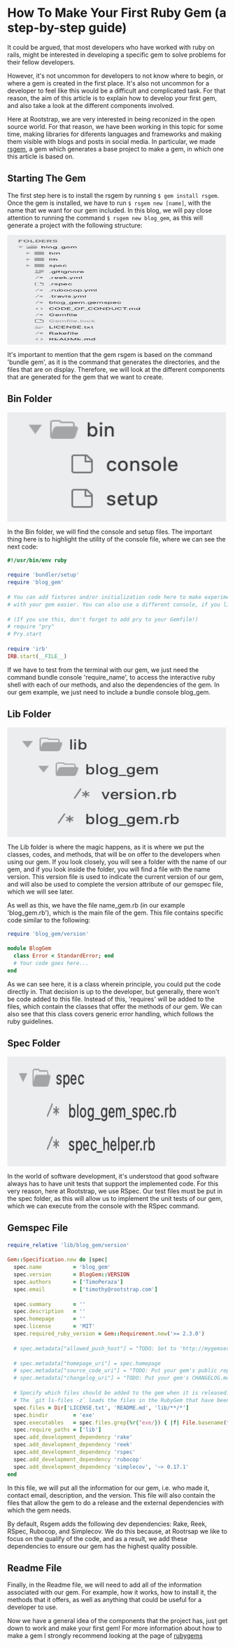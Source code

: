 # **How To Make Your First Ruby Gem (a step-by-step guide)**

It could be argued, that most developers who have worked with ruby on rails, might be interested in developing a specific gem to solve problems for their fellow developers. 

However, it's not uncommon for developers to not know where to begin, or where a gem is created in the first place. It's also not uncommon for a developer to feel like this would be a difficult and complicated task. For that reason, the aim of this article is to explain how to develop your first gem, and also take a look at the different components involved.  

Here at Rootstrap, we are very interested in being reconized in the open source world. For that reason, we have been working in this topic for some time, making libraries for diferents languages and frameworks and making them visible with blogs and posts in social media. In particular, we made [rsgem](https://github.com/rootstrap/rsgem), a gem which generates a base project to make a gem, in which one this article is based on.


## Starting The Gem

The first step here is to install the rsgem by running `$ gem install rsgem`. Once the gem is installed, we have to run `$ rsgem new [name]`, with the name that we want for our gem included. In this blog, we will pay close attention to running the command `$ rsgem new blog_gem`, as this will generate a project with the following structure:

<img src="images/rsgem_structure.png"
     alt="Blog Gem"
     width="500" height="250"
     align="middle"/>

It's important to mention that the gem rsgem is based on the command 'bundle gem', as it is the command that generates the directories, and the files that are on display. Therefore, we will look at the different components that are generated for the gem that we want to create.

## Bin Folder

<img src="images/bin_folder.png"
     alt="Bin folder"
     width="500" height="250"
     align="middle"/>

In the Bin folder, we will find the console and setup files. The important thing here is to highlight the utility of the console file, where we can see the next code:


```ruby
#!/usr/bin/env ruby

require 'bundler/setup'
require 'blog_gem'

# You can add fixtures and/or initialization code here to make experimenting
# with your gem easier. You can also use a different console, if you like.

# (If you use this, don't forget to add pry to your Gemfile!)
# require "pry"
# Pry.start

require 'irb'
IRB.start(__FILE__)
```

If we have to test from the terminal with our gem, we just need the command bundle console 'require_name', to access the interactive ruby shell with each of our methods, and also the dependencies of the gem. In our gem example, we just need to include a bundle console blog_gem.

## Lib Folder

<img src="images/lib_folder.png"
     alt="Lib folder"
     width="500" height="250"
     align="middle"/>

The Lib folder is where the magic happens, as it is where we put the classes, codes, and methods, that will be on offer to the developers when using our gem. If you look closely, you will see a folder with the name of our gem, and if you look inside the folder, you will find a file with the name version. This version file is used to indicate the current version of our gem, and will also be used to complete the version attribute of our gemspec file, which we will see later.

As well as this, we have the file name_gem.rb (in our example 'blog_gem.rb'), which is the main file of the gem. This file contains specific code similar to the following:

```ruby
require 'blog_gem/version'

module BlogGem
  class Error < StandardError; end
  # Your code goes here...
end

```

As we can see here, it is a class wherein principle, you could put the code directly in. That decision is up to the developer, but generally, there won't be code added to this file. Instead of this, 'requires' will be added to the files, which contain the classes that offer the methods of our gem. We can also see that this class covers generic error handling, which follows the ruby guidelines.

## Spec Folder

<img src="images/spec_folder.png"
     alt="Spec folder"
     width="500" height="250"
     align="middle"/>

In the world of software development, it's understood that good software always has to have unit tests that support the implemented code. For this very reason, here at Rootstrap, we use RSpec. Our test files must be put in the spec folder, as this will allow us to implement the unit tests of our gem, which we can execute from the console with the RSpec command.

## Gemspec File

```ruby
require_relative 'lib/blog_gem/version'

Gem::Specification.new do |spec|
  spec.name          = 'blog_gem'
  spec.version       = BlogGem::VERSION
  spec.authors       = ['TimoPeraza']
  spec.email         = ['timothy@rootstrap.com']

  spec.summary       = ''
  spec.description   = ''
  spec.homepage      = ''
  spec.license       = 'MIT'
  spec.required_ruby_version = Gem::Requirement.new('>= 2.3.0')

  # spec.metadata["allowed_push_host"] = "TODO: Set to 'http://mygemserver.com'"

  # spec.metadata["homepage_uri"] = spec.homepage
  # spec.metadata["source_code_uri"] = "TODO: Put your gem's public repo URL here."
  # spec.metadata["changelog_uri"] = "TODO: Put your gem's CHANGELOG.md URL here."

  # Specify which files should be added to the gem when it is released.
  # The `git ls-files -z` loads the files in the RubyGem that have been added into git.
  spec.files = Dir['LICENSE.txt', 'README.md', 'lib/**/*']
  spec.bindir        = 'exe'
  spec.executables   = spec.files.grep(%r{^exe/}) { |f| File.basename(f) }
  spec.require_paths = ['lib']
  spec.add_development_dependency 'rake'
  spec.add_development_dependency 'reek'
  spec.add_development_dependency 'rspec'
  spec.add_development_dependency 'rubocop'
  spec.add_development_dependency 'simplecov', '~> 0.17.1'
end
```

In this file, we will put all the information for our gem, i.e. who made it, contact email, description, and the version. This file will also contain the files that allow the gem to do a release and the external dependencies with which the gem needs.

By default, Rsgem adds the following dev dependencies: Rake, Reek, RSpec, Rubocop, and Simplecov. We do this because, at Rootrsap we like to focus on the qualify of the code, and as a result, we add these dependencies to ensure our gem has the highest quality possible.

## Readme File

Finally, in the Readme file, we will need to add all of the information associated with our gem. For example, how it works, how to install it, the methods that it offers, as well as anything that could be useful for a developer to use. 

Now we have a general idea of the components that the project has, just get down to work and make your first gem! For more information about how to make a gem I strongly recommend looking at the page of [rubygems](https://guides.rubygems.org/make-your-own-gem/)
